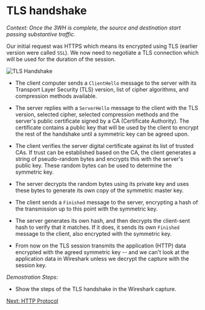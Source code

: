 # TLS handshake

_Context: Once the 3WH is complete, the source and destination start passing substantive traffic._

Our initial request was HTTPS which means its encrypted using TLS (earlier version were called ``SSL``). We now need to negotiate a TLS connection which will be used for the duration of the session.

![TLS Handshake](https://www.ibm.com/support/knowledgecenter/SSFKSJ_7.1.0/com.ibm.mq.doc/sy10660a.gif)

* The client computer sends a ``ClientHello`` message to the server with its Transport Layer Security (TLS) version, list of cipher algorithms, and compression methods available.

* The server replies with a ``ServerHello`` message to the client with the TLS version, selected cipher, selected compression methods and the server's public certificate signed by a CA (Certificate Authority). The certificate contains a public key that will be used by the client to encrypt the rest of the handshake until a symmetric key can be agreed upon.

* The client verifies the server digital certificate against its list of trusted CAs. If trust can be established based on the CA, the client generates a string of pseudo-random bytes and encrypts this with the server's public key. These random bytes can be used to determine the symmetric key.

* The server decrypts the random bytes using its private key and uses these bytes to generate its own copy of the symmetric master key.

* The client sends a ``Finished`` message to the server, encrypting a hash of the transmission up to this point with the symmetric key.

* The server generates its own hash, and then decrypts the client-sent hash to verify that it matches. If it does, it sends its own ``Finished`` message to the client, also encrypted with the symmetric key.

* From now on the TLS session transmits the application (HTTP) data encrypted with the agreed symmetric key -- and we can't look at the application data in Wireshark unless we decrypt the capture with the session key.

_Demostration Steps:_
* Show the steps of the TLS handshake in the Wireshark capture.

[Next: HTTP Protocol](./9-HTTPproto.md)
